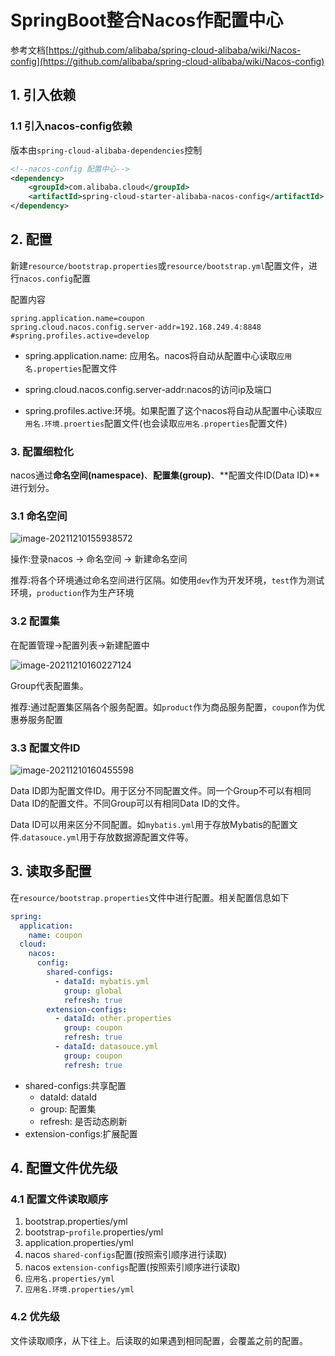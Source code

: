 # SpringBoot整合Nacos作配置中心

参考文档[https://github.com/alibaba/spring-cloud-alibaba/wiki/Nacos-config](https://github.com/alibaba/spring-cloud-alibaba/wiki/Nacos-config)

## 1. 引入依赖

### 1.1 引入nacos-config依赖

版本由``spring-cloud-alibaba-dependencies``控制

```xml
<!--nacos-config 配置中心-->  
<dependency>  
    <groupId>com.alibaba.cloud</groupId>  
    <artifactId>spring-cloud-starter-alibaba-nacos-config</artifactId>  
</dependency>
```

## 2. 配置

新建``resource/bootstrap.properties``或``resource/bootstrap.yml``配置文件，进行``nacos.config``配置

配置内容

```properties
spring.application.name=coupon
spring.cloud.nacos.config.server-addr=192.168.249.4:8848
#spring.profiles.active=develop
```

- spring.application.name: 应用名。nacos将自动从配置中心读取``应用名.properties``配置文件
- spring.cloud.nacos.config.server-addr:nacos的访问ip及端口

- spring.profiles.active:环境。如果配置了这个nacos将自动从配置中心读取``应用名.环境.proerties``配置文件(也会读取``应用名.properties``配置文件)

### 3. 配置细粒化

nacos通过**命名空间(namespace)**、**配置集(group)**、**配置文件ID(Data ID)**进行划分。

### 3.1 命名空间

![image-20211210155938572](https://chenfuyuan-markdown-img.oss-cn-shenzhen.aliyuncs.com/20211210155940.png)

操作:登录nacos -> 命名空间 -> 新建命名空间 

推荐:将各个环境通过命名空间进行区隔。如使用``dev``作为开发环境，``test``作为测试环境，``production``作为生产环境



### 3.2 配置集

在配置管理->配置列表->新建配置中

![image-20211210160227124](https://chenfuyuan-markdown-img.oss-cn-shenzhen.aliyuncs.com/20211210160228.png)

Group代表配置集。

推荐:通过配置集区隔各个服务配置。如``product``作为商品服务配置，``coupon``作为优惠券服务配置

### 3.3 配置文件ID

![image-20211210160455598](https://chenfuyuan-markdown-img.oss-cn-shenzhen.aliyuncs.com/20211210160456.png)

Data ID即为配置文件ID。用于区分不同配置文件。同一个Group不可以有相同Data ID的配置文件。不同Group可以有相同Data ID的文件。

Data ID可以用来区分不同配置。如``mybatis.yml``用于存放Mybatis的配置文件.``datasouce.yml``用于存放数据源配置文件等。



## 3. 读取多配置

在``resource/bootstrap.properties``文件中进行配置。相关配置信息如下

```yaml
spring:
  application:
    name: coupon
  cloud:
    nacos:
      config:
        shared-configs:
          - dataId: mybatis.yml
            group: global
            refresh: true
        extension-configs:
          - dataId: other.properties
            group: coupon
            refresh: true
          - dataId: datasouce.yml
            group: coupon
            refresh: true
```

- shared-configs:共享配置
  - dataId: dataId
  - group: 配置集
  - refresh: 是否动态刷新
- extension-configs:扩展配置



## 4. 配置文件优先级

### 4.1 配置文件读取顺序

1. bootstrap.properties/yml
2. bootstrap-``profile``.properties/yml
3. application.properties/yml
4. nacos ``shared-configs``配置(按照索引顺序进行读取)
5. nacos ``extension-configs``配置(按照索引顺序进行读取)
6. ``应用名.properties/yml``
7. ``应用名.环境.properties/yml``

### 4.2 优先级

文件读取顺序，从下往上。后读取的如果遇到相同配置，会覆盖之前的配置。

